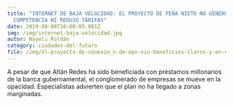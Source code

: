 ```yaml
---
title: "INTERNET DE BAJA VELOCIDAD: EL PROYECTO DE PEÑA NIETO NO GENERÓ
  COMPETENCIA NI REDUJO TARIFAS"
date: 2019-08-08T16:00:05.081Z
img: /img/internet-baja-velocidad.jpg
autor: Nayeli Roldán
category: ciudades-del-futuro
file: /img/el-proyecto-de-conexio_n-de-epn-sin-beneficios-claros-y-en-competencia-con-internet-para-todos-de-amlo-1.pdf
---
```

<!--StartFragment-->

A pesar de que Altán Redes ha sido beneficiada con préstamos millonarios de la banca gubernamental, el conglomerado de empresas se mueve en la opacidad. Especialistas advierten que el plan no ha llegado a zonas marginadas.

<!--EndFragment-->